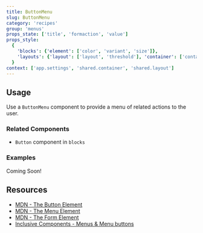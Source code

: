 ```yaml
---
title: ButtonMenu
slug: ButtonMenu
category: 'recipes'
group: 'menus'
props_state: ['title', 'formaction', 'value']
props_style:
  {
    'blocks': {'element': ['color', 'variant', 'size']},
    'layouts': {'layout': ['layout', 'threshold'], 'container': ['container', 'size']},
  }
context: ['app.settings', 'shared.container', 'shared.layout']
---
```


## Usage

Use a `ButtonMenu` component to provide a menu of related actions to the user.

### Related Components

- `Button` component in `blocks`

### Examples

<p class="feedback:prose status:default bg:default:100 variant:bare emoji:default">Coming Soon!</p>

## Resources

- [MDN - The Button Element](https://developer.mozilla.org/en-US/docs/Web/HTML/Element/button)
- [MDN - The Menu Element](https://developer.mozilla.org/en-US/docs/Web/HTML/Element/menu)
- [MDN - The Form Element](https://developer.mozilla.org/en-US/docs/Web/HTML/Element/form)
- [Inclusive Components - Menus & Menu buttons](https://inclusive-components.design/menus-menu-buttons/)
